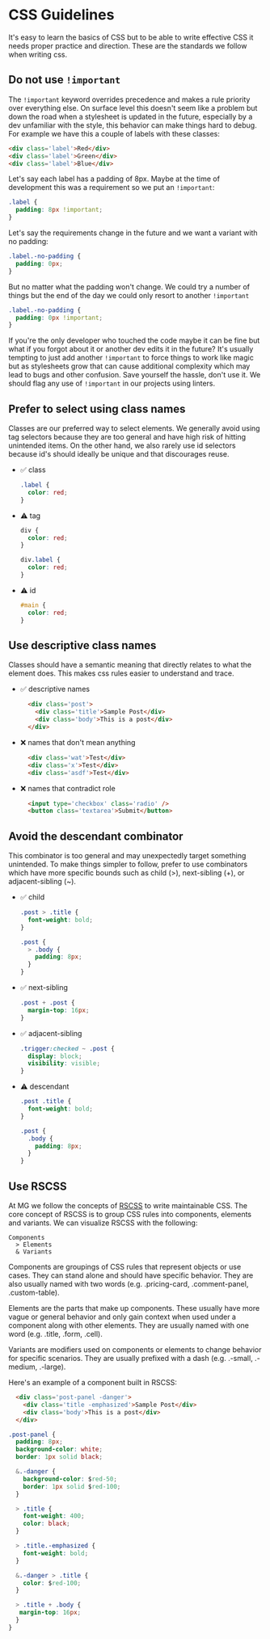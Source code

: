# CSS Guidelines

It's easy to learn the basics of CSS but to be able to write effective CSS it needs proper practice and direction. These are the standards we follow when writing css.

## Do not use `!important`

The `!important` keyword overrides precedence and makes a rule priority over everything else. On surface level this doesn't seem like a problem but down the road when a stylesheet is updated in the future, especially by a dev unfamiliar with the style, this behavior can make things hard to debug. For example we have this a couple of labels with these classes:
```html
<div class='label'>Red</div>
<div class='label'>Green</div>
<div class='label'>Blue</div>
```

Let's say each label has a padding of 8px. Maybe at the time of development this was a requirement so we put an `!important`:
```css
.label {
  padding: 8px !important;
}
```

Let's say the requirements change in the future and we want a variant with no padding:
```css
.label.-no-padding {
  padding: 0px;
}
```

But no matter what the padding won't change. We could try a number of things but the end of the day we could only resort to another `!important`
```css
.label.-no-padding {
  padding: 0px !important;
}
```

If you're the only developer who touched the code maybe it can be fine but what if you forgot about it or another dev edits it in the future? It's usually tempting to just add another `!important` to force things to work like magic but as stylesheets grow that can cause additional complexity which may lead to bugs and other confusion. Save yourself the hassle, don't use it. We should flag any use of `!important` in our projects using linters.

## Prefer to select using class names

Classes are our preferred way to select elements. We generally avoid using tag selectors because they are too general and have high risk of hitting unintended items. On the other hand, we also rarely use id selectors because id's should ideally be unique and that discourages reuse.

- ✅ class
  ```css
  .label {
    color: red;
  }
  ```
- ⚠️  tag
  ```css
  div {
    color: red;
  }

  div.label {
    color: red;
  }
  ```
- ⚠️  id
  ```css
  #main {
    color: red;
  }
  ```

## Use descriptive class names

Classes should have a semantic meaning that directly relates to what the element does. This makes css rules easier to understand and trace.

- ✅ descriptive names
  ```html
    <div class='post'>
      <div class='title'>Sample Post</div>
      <div class='body'>This is a post</div>
    </div>
  ```

- ❌ names that don't mean anything
  ```html
    <div class='wat'>Test</div>
    <div class='x'>Test</div>
    <div class='asdf'>Test</div>
  ```
- ❌ names that contradict role
  ```html
    <input type='checkbox' class='radio' />
    <button class='textarea'>Submit</button>
  ```
## Avoid the descendant combinator

This combinator is too general and may unexpectedly target something unintended. To make things simpler to follow, prefer to use combinators which have more specific bounds such as child (>), next-sibling (+), or adjacent-sibling (~).
- ✅ child
  ```css
  .post > .title {
    font-weight: bold;
  }

  .post {
    > .body {
      padding: 8px;
    }
  }
  ```
- ✅ next-sibling
  ```css
  .post + .post {
    margin-top: 16px;
  }
  ```
- ✅ adjacent-sibling
  ```css
  .trigger:checked ~ .post {
    display: block;
    visibility: visible;
  }
  ```
- ⚠️  descendant
  ```css
  .post .title {
    font-weight: bold;
  }

  .post {
    .body {
      padding: 8px;
    }
  }
  ```

## Use RSCSS

At MG we follow the concepts of [RSCSS](https://ricostacruz.com/rscss/index.html) to write maintainable CSS. The core concept of RSCSS is to group CSS rules into components, elements and variants. We can visualize RSCSS with the following:
```
Components
  > Elements
  & Variants
```

Components are groupings of CSS rules that represent objects or use cases. They can stand alone and should have specific behavior. They are also usually named with two words (e.g. .pricing-card, .comment-panel, .custom-table).

Elements are the parts that make up components. These usually have more vague or general behavior and only gain context when used under a component along with other elements. They are usually named with one word (e.g. .title, .form, .cell).

Variants are modifiers used on components or elements to change behavior for specific scenarios. They are usually prefixed with a dash (e.g. .-small, .-medium, .-large).

Here's an example of a component built in RSCSS:
```html
  <div class='post-panel -danger'>
    <div class='title -emphasized'>Sample Post</div>
    <div class='body'>This is a post</div>
  </div>
```

```css
.post-panel {
  padding: 8px;
  background-color: white;
  border: 1px solid black;

  &.-danger {
    background-color: $red-50;
    border: 1px solid $red-100;
  }

  > .title {
    font-weight: 400;
    color: black;
  }

  > .title.-emphasized {
    font-weight: bold;
  }

  &.-danger > .title {
    color: $red-100;
  }

  > .title + .body {
   margin-top: 16px;
  }
}
```
